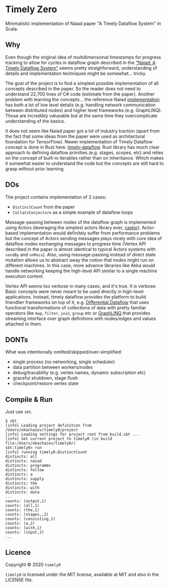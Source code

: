# Timely Zero

Minimalistic implementation of Naiad paper "A Timely Dataflow System" in Scala.

## Why

Even though the original idea of multidimensional timestamps for progress tracking to allow for cycles in dataflow graph described in the ["Naiad: A Timely Dataflow System"](https://cs.stanford.edu/~matei/courses/2015/6.S897/readings/naiad.pdf) seems pretty straighforward, understanding of details and implementation techniques might be somewhat... tricky.

The goal of the project is to find a simplest possible implementation of all concepts described in the paper. So the reader does not need to understand 22,700 lines of C# code (estimate from the paper). Another problem with learning the concepts... the reference Naiad [implementation](https://github.com/MicrosoftResearch/Naiad) has both a lot of low level details (e.g. handling network communication between distributed nodes) and higher level frameworks (e.g. GraphLINQ). Those are incredibly valueable but at the same time they overcomplicate understanding of the basics.

It does not seem like Naiad paper got a lot of industry traction (apart from the fact that some ideas from the paper were used as architectural foundation for TensorFlow). Newer implementation of Timely Dataflow concept is done in Rust here: [timely-dataflow](https://github.com/TimelyDataflow/timely-dataflow). Rust library has much clear approach to defining dataflow primities (e.g. stages, scopes, etc) and relies on the concept of built-in iterables rather than on inheritance. Which makes it somewhat easier to understand the code but the concepts are still hard to grasp without prior learning.

## DOs

The project contains implementation of 2 cases:
* `DistinctCount` from the paper
* `CollatzConjecture` as a simple example of dataflow loops

Message-passing between nodes of the dataflow graph is implemented using Actors (leveraging the simplest actors library ever, [castor](https://github.com/lihaoyi/castor)). Actor-based implementation would definitely suffer from performance problems but the concept of Actors sending messages plays nicely with core idea of dataflow nodes exchanging messages to progress time (Vertex API described in the paper is almost identical to typical Actors systems with `sendBy` and `onRecv`). Also, using message-passing instead of direct state mutation allows us to abstract away the notion that nodes might run on different machines. In this case, more advance libraries like Akka would handle networking keeping the high-level API similar to a single machine execution context.

Vertex API seems too verbose in many cases, and it's true. It is verbose. Basic concepts were never meant to be used directly in high-level applications. Instead, timely dataflow provides the platform to build friendlier frameworks on top of it, e.g. [Differential Dataflow](https://github.com/TimelyDataflow/differential-dataflow) that uses functional transformations of collections of data with pretty familiar operators like `map`, `filter`, `join`, `group` etc or [GraphLINQ](https://bigdataatsvc.wordpress.com/2014/05/08/graphlinq-a-graph-library-for-naiad/) that provides streaming interface over graph definitions with nodes/edges and values attached to them.

## DONTs

What was intentionally omitted/skipped/over-simplified:

* single process (no networking, single scheduler)
* data partition between workers/nodes
* debug/tracability (e.g. vertex names, dynamic subscription etc)
* graceful shutdown, stage flush
* checkpoint/restore vertex state

## Compile & Run

Just use `sbt`.

```shell
$ sbt
[info] Loading project definition from /Users/okachaiev/timely0/project
[info] Loading settings for project root from build.sbt ...
[info] Set current project to timely0 (in build file:/Users/okachaiev/timely0/)
sbt:timely0> run
[info] running timely0.DistinctCount
distincts: all
distincts: naiad
distincts: programms
distincts: follow
distincts: a
distincts: supply
distincts: the
distincts: with
distincts: data
...
counts: (output,1)
counts: (all,1)
counts: (the,1)
counts: (stages,,2)
counts: (consisting,1)
counts: (a,2)
counts: (with,1)
counts: (input,2)
...
```

## Licence

Copyright © 2020 `timely0`

`timely0` is licensed under the MIT license, available at MIT and also in the LICENSE file.
